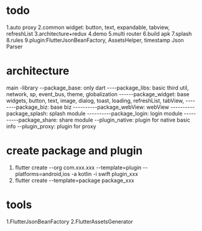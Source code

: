 # todo

1.auto proxy
2.common widget: button, text, expandable, tabview, refreshList
3.architecture+redux
4.demo
5.multi router
6.build apk
7.splash
8.rules
9.plugin:FlutterJsonBeanFactory, AssetsHelper, timestamp Json Parser

# architecture

main
-library
--package_base: only dart
----package_libs: basic third util, network, sp, event_bus, theme, globalization
------package_widget: base widgets, button, text, image, dialog, toast, loading, refreshList, tabView,
--------package_biz: base biz
----------package_webView: webView
----------package_splash: splash module
----------package_login: login module
----------package_share: share module
--plugin_native: plugin for native basic info
--plugin_proxy: plugin for proxy

# create package and plugin

1. flutter create --org com.xxx.xxx --template=plugin --platforms=android,ios -a kotlin -i swift plugin_xxx
2. flutter create --template=package package_xxx

# tools

1.FlutterJsonBeanFactory
2.FlutterAssetsGenerator